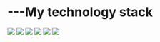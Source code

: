 # ---My technology stack

<img src="https://img.shields.io/badge/CSS-black?style=for-the-badge&logo=css3&logoColor=blue"/>

<img src="https://img.shields.io/badge/HTML-black?style=for-the-badge&logo=css3&logoColor=orange"/>

<img src="https://img.shields.io/badge/Bootstrap-black?style=for-the-badge&logo=Bootstrap&logoColor=8A2BE2"/>

<img src="https://img.shields.io/badge/javascript-black?style=for-the-badge&logo=javascript&logoColor=yellow"/>

<img src="https://img.shields.io/badge/github-black?style=for-the-badge&logo=github&logoColor="/>

<img src="https://img.shields.io/badge/photoshop-black?style=for-the-badge&logo=adobe photoshop&logoColor=00008B"/>



